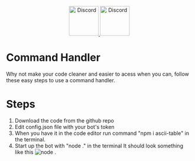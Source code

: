<div align="center">
  <a href="https://discord.gg/xCCpfth">
    <img src="https://user-images.githubusercontent.com/59381835/92191514-d649ad80-ee18-11ea-9bc4-e95c7a122a99.png" alt="Discord" width="80"/>
  <a href = "https://www.youtube.com/watch?v=9h5W4-hzts4&t=794s&ab_channel=reconlx">
    <img src="https://user-images.githubusercontent.com/59381835/92191346-676c5480-ee18-11ea-8240-e416eb1a5b5d.png" alt="Discord" width="80"/>
  </a>
</div>


# Command Handler
Why not make your code cleaner and easier to acess when you can, follow these easy steps to use a command handler.

# Steps
1. Download the code from the github repo
2. Edit config.json file with your bot's token
3. When you have it in the code editor run command "npm i ascii-table" in the terminal.
4. Start up the bot with "node ." in the terminal
It should look something like this
![node .](https://i.imgur.com/ThSJRmH.png)


